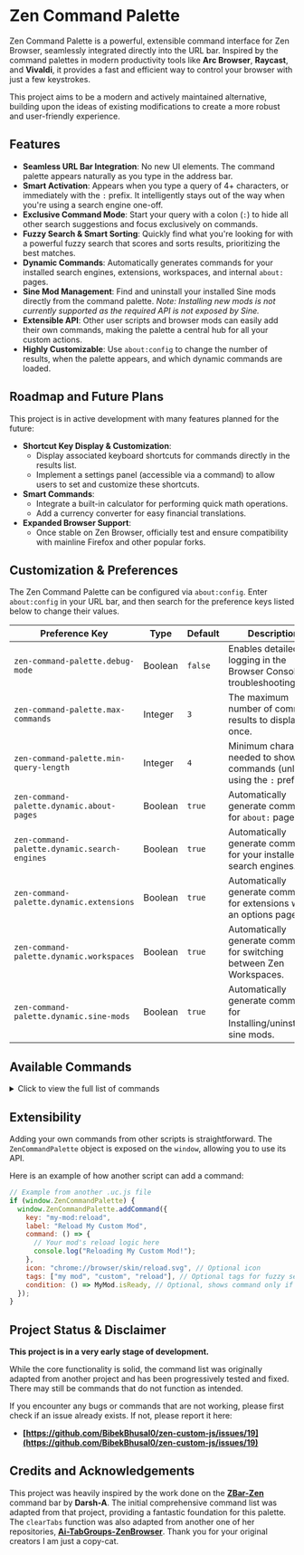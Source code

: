 # Zen Command Palette

Zen Command Palette is a powerful, extensible command interface for Zen Browser, seamlessly integrated directly into the URL bar. Inspired by the command palettes in modern productivity tools like **Arc Browser**, **Raycast**, and **Vivaldi**, it provides a fast and efficient way to control your browser with just a few keystrokes.

This project aims to be a modern and actively maintained alternative, building upon the ideas of existing modifications to create a more robust and user-friendly experience.

## Features

- **Seamless URL Bar Integration**: No new UI elements. The command palette appears naturally as you type in the address bar.
- **Smart Activation**: Appears when you type a query of 4+ characters, or immediately with the `:` prefix. It intelligently stays out of the way when you're using a search engine one-off.
- **Exclusive Command Mode**: Start your query with a colon (`:`) to hide all other search suggestions and focus exclusively on commands.
- **Fuzzy Search & Smart Sorting**: Quickly find what you're looking for with a powerful fuzzy search that scores and sorts results, prioritizing the best matches.
- **Dynamic Commands**: Automatically generates commands for your installed search engines, extensions, workspaces, and internal `about:` pages.
- **Sine Mod Management**: Find and uninstall your installed Sine mods directly from the command palette. _Note: Installing new mods is not currently supported as the required API is not exposed by Sine._
- **Extensible API**: Other user scripts and browser mods can easily add their own commands, making the palette a central hub for all your custom actions.
- **Highly Customizable**: Use `about:config` to change the number of results, when the palette appears, and which dynamic commands are loaded.

## Roadmap and Future Plans

This project is in active development with many features planned for the future:

- **Shortcut Key Display & Customization**:
  - Display associated keyboard shortcuts for commands directly in the results list.
  - Implement a settings panel (accessible via a command) to allow users to set and customize these shortcuts.
- **Smart Commands**:
  - Integrate a built-in calculator for performing quick math operations.
  - Add a currency converter for easy financial translations.
- **Expanded Browser Support**:
  - Once stable on Zen Browser, officially test and ensure compatibility with mainline Firefox and other popular forks.

## Customization & Preferences

The Zen Command Palette can be configured via `about:config`. Enter `about:config` in your URL bar, and then search for the preference keys listed below to change their values.

| Preference Key                               | Type    | Default | Description                                                               |
| -------------------------------------------- | ------- | ------- | ------------------------------------------------------------------------- |
| `zen-command-palette.debug-mode`             | Boolean | `false` | Enables detailed logging in the Browser Console for troubleshooting.      |
| `zen-command-palette.max-commands`           | Integer | `3`     | The maximum number of command results to display at once.                 |
| `zen-command-palette.min-query-length`       | Integer | `4`     | Minimum characters needed to show commands (unless using the `:` prefix). |
| `zen-command-palette.dynamic.about-pages`    | Boolean | `true`  | Automatically generate commands for `about:` pages.                       |
| `zen-command-palette.dynamic.search-engines` | Boolean | `true`  | Automatically generate commands for your installed search engines.        |
| `zen-command-palette.dynamic.extensions`     | Boolean | `true`  | Automatically generate commands for extensions with an options page.      |
| `zen-command-palette.dynamic.workspaces`     | Boolean | `true`  | Automatically generate commands for switching between Zen Workspaces.     |
| `zen-command-palette.dynamic.sine-mods`      | Boolean | `true`  | Automatically generate commands for Installing/uninstalling sine mods.     |

## Available Commands

<details>
<summary>Click to view the full list of commands</summary>

### Tab Management

- Duplicate Tab
- Clear Other Tabs
- Move Tab Left / Right
- Close Tab
- Toggle Mute Tab
- Pin / Unpin Tab
- Next / Previous Tab
- Show All Tabs Panel
- Add to / Remove from Essentials
- Replace Pinned Tab URL with Current
- Reset Pinned Tab
- Reopen Closed Tab

### Window Management

- New Window
- Close Window
- Minimize Window
- Open Private Window
- Reopen Closed Window

### Navigation & History

- Go Back / Forward
- Stop Loading
- Reload Page / Hard Reload
- Bookmark This Page / All Tabs
- Search Bookmarks / History
- Show All Bookmarks / History (Library)

### Zen Browser Features

- **Compact Mode**: Toggle Compact Mode, Floating Sidebar, or Floating Toolbar
- **Workspaces**: Next/Previous Workspace, Change Tab's Workspace, Delete Workspace, Change Icon, Create New Workspace, Reorder Workspaces
- **Split View**: Set Grid, Vertical, or Horizontal Split; Unsplit View
- **Themes**: Open Theme Picker
- **UI**: Toggle Tabs on Right, Toggle Sidebar Width, Copy Current URL (and as Markdown)

### Find & Search

- Find in Page
- Find Next / Previous
- Translate Page

### View & Display

- Toggle Fullscreen
- Zoom In / Out / Reset

### Media & Files

- Toggle Picture-in-Picture
- Take Screenshot
- View Downloads
- Save Page As...
- Print Page
- Open File

### Sine Mod Management

- **Install Sine Mod**: _Currently unavailable as the required API is not exposed by Sine._
- **Uninstall Sine Mod**: Uninstall any of your currently installed Sine mods.

### Dynamic Commands

- **About Pages**: Automatically generated commands to open any of Firefox's internal `about:` pages (e.g., `about:config`, `about:addons`).
- **Search Engines**: Automatically generated commands to switch the URL bar's current search engine to any of your installed engines (e.g., "Search with: Google").
- **Extension Options**: Automatically generated commands to open the options page for any of your installed extensions that have one.
- **Workspaces**: Automatically generated commands to switch to any of your other Zen Workspaces.

</details>

## Extensibility

Adding your own commands from other scripts is straightforward. The `ZenCommandPalette` object is exposed on the `window`, allowing you to use its API.

Here is an example of how another script can add a command:

```javascript
// Example from another .uc.js file
if (window.ZenCommandPalette) {
  window.ZenCommandPalette.addCommand({
    key: "my-mod:reload",
    label: "Reload My Custom Mod",
    command: () => {
      // Your mod's reload logic here
      console.log("Reloading My Custom Mod!");
    },
    icon: "chrome://browser/skin/reload.svg", // Optional icon
    tags: ["my mod", "custom", "reload"], // Optional tags for fuzzy search
    condition: () => MyMod.isReady, // Optional, shows command only if true
  });
}
```

## Project Status & Disclaimer

**This project is in a very early stage of development.**

While the core functionality is solid, the command list was originally adapted from another project and has been progressively tested and fixed. There may still be commands that do not function as intended.

If you encounter any bugs or commands that are not working, please first check if an issue already exists. If not, please report it here:

- **[https://github.com/BibekBhusal0/zen-custom-js/issues/19](https://github.com/BibekBhusal0/zen-custom-js/issues/19)**

## Credits and Acknowledgements

This project was heavily inspired by the work done on the **[ZBar-Zen](https://github.com/Darsh-A/ZBar-Zen)** command bar by **Darsh-A**. The initial comprehensive command list was adapted from that project, providing a fantastic foundation for this palette. The `clearTabs` function was also adapted from another one of her repositories, **[Ai-TabGroups-ZenBrowser](https://github.com/Darsh-A/Ai-TabGroups-ZenBrowser/blob/main/clear.uc.js)**. Thank you for your original creators I am just a copy-cat.
